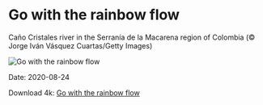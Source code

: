 # Go with the rainbow flow

Caño Cristales river in the Serranía de la Macarena region of Colombia (© Jorge Iván Vásquez Cuartas/Getty Images)

![Go with the rainbow flow](https://bing.com/th?id=OHR.CrystalRiver_EN-US8025232239_UHD.jpg&rf=LaDigue_UHD.jpg&pid=hp&w=1024&h=576)

Date: 2020-08-24

Download 4k: [Go with the rainbow flow](https://bing.com/th?id=OHR.CrystalRiver_EN-US8025232239_UHD.jpg&rf=LaDigue_UHD.jpg&pid=hp&w=3840&h=2160)

